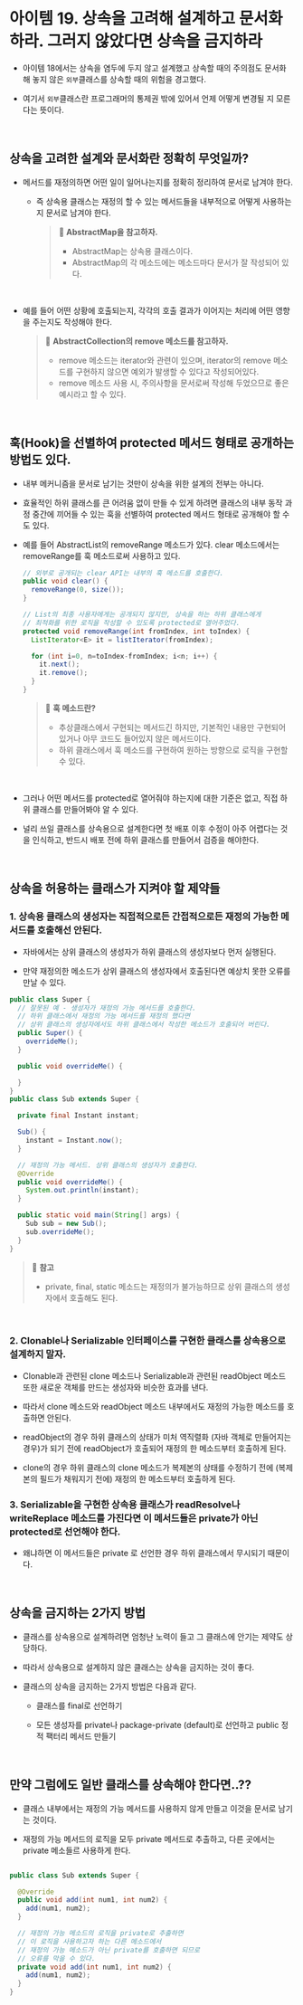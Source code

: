 # 아이템 19. 상속을 고려해 설계하고 문서화하라. 그러지 않았다면 상속을 금지하라

- 아이템 18에서는 상속을 염두에 두지 않고 설계했고 상속할 때의 주의점도 문서화 해 놓지 않은 `외부`클래스를 상속할 때의 위험을 경고했다.
  
- 여기서 `외부`클래스란 프로그래머의 통제권 밖에 있어서 언제 어떻게 변경될 지 모른다는 뜻이다.

<br>

## 상속을 고려한 설계와 문서화란 정확히 무엇일까?
  
- 메서드를 재정의하면 어떤 일이 일어나는지를 정확히 정리하여 문서로 남겨야 한다.
  - 즉 상속용 클래스는 재정의 할 수 있는 메서드들을 내부적으로 어떻게 사용하는지 문서로 남겨야 한다.
  
    > 📌 **AbstractMap을 참고하자.**
    > - AbstractMap는 상속용 클래스이다.
    > - AbstractMap의 각 메소드에는 메소드마다 문서가 잘 작성되어 있다.

    <br>

- 예를 들어 어떤 상황에 호출되는지, 각각의 호출 결과가 이어지는 처리에 어떤 영향을 주는지도 작성해야 한다.

  > 📌 **AbstractCollection의 remove 메소드를 참고하자.**
  > - remove 메소드는 iterator와 관련이 있으며, iterator의 remove 메소드를 구현하지 않으면 예외가 발생할 수 있다고 작성되어있다.
  > - remove 메소드 사용 시, 주의사항을 문서로써 작성해 두었으므로 좋은 예시라고 할 수 있다.

    <br>
  
## 훅(Hook)을 선별하여 protected 메서드 형태로 공개하는 방법도 있다.

- 내부 메커니즘을 문서로 남기는 것만이 상속을 위한 설계의 전부는 아니다.

- 효율적인 하위 클래스를 큰 어려움 없이 만들 수 있게 하려면 클래스의 내부 동작 과정 중간에 끼어들 수 있는 훅을 선별하여 protected 메서드 형태로 공개해야 할 수도 있다.

- 예를 들어 AbstractList의 removeRange 메소드가 있다. clear 메소드에서는 removeRange를 훅 메소드로써 사용하고 있다.
  
  ```java
  // 외부로 공개되는 clear API는 내부의 훅 메소드를 호출한다.
  public void clear() {
    removeRange(0, size());
  }

  // List의 최종 사용자에게는 공개되지 않지만, 상속을 하는 하위 클래스에게
  // 최적화를 위한 로직을 작성할 수 있도록 protected로 열어주었다.
  protected void removeRange(int fromIndex, int toIndex) {
    ListIterator<E> it = listIterator(fromIndex);

    for (int i=0, n=toIndex-fromIndex; i<n; i++) {
      it.next();
      it.remove();
    }
  }
  ```

  > 📌 **훅 메소드란?**
  > - 추상클래스에서 구현되는 메서드긴 하지만, 기본적인 내용만 구현되어 있거나 아무 코드도 들어있지 않은 메서드이다.
  > - 하위 클래스에서 훅 메소드를 구현하여 원하는 방향으로 로직을 구현할 수 있다.

  <br>

- 그러나 어떤 메서드를 protected로 열어줘야 하는지에 대한 기준은 없고, 직접 하위 클래스를 만들어봐야 알 수 있다.
  
- 널리 쓰일 클래스를 상속용으로 설계한다면 첫 배포 이후 수정이 아주 어렵다는 것을 인식하고, 반드시 배포 전에 하위 클래스를 만들어서 검증을 해야한다.

<br>

## 상속을 허용하는 클래스가 지켜야 할 제약들

### 1. 상속용 클래스의 생성자는 직접적으로든 간접적으로든 재정의 가능한 메서드를 호출해선 안된다.

- 자바에서는 상위 클래스의 생성자가 하위 클래스의 생성자보다 먼저 실행된다.

- 만약 재정의한 메소드가 상위 클래스의 생성자에서 호출된다면 예상치 못한 오류를 만날 수 있다.

```java
public class Super {
  // 잘못된 예 - 생성자가 재정의 가능 메서드를 호출한다.
  // 하위 클래스에서 재정의 가능 메서드를 재정의 했다면
  // 상위 클래스의 생성자에서도 하위 클래스에서 작성한 메소드가 호출되어 버린다.
  public Super() {
    overrideMe();
  }

  public void overrideMe() {

  }
}
public class Sub extends Super {

  private final Instant instant;

  Sub() {
    instant = Instant.now();
  }

  // 재정의 가능 메서드. 상위 클래스의 생성자가 호출한다.
  @Override
  public void overrideMe() {
    System.out.println(instant);
  }

  public static void main(String[] args) {
    Sub sub = new Sub();
    sub.overrideMe();
  }
}

```

  > 📌 **참고**
  > - private, final, static 메소드는 재정의가 불가능하므로 상위 클래스의 생성자에서 호출해도 된다.

<br>

### 2. Clonable나 Serializable 인터페이스를 구현한 클래스를 상속용으로 설계하지 말자.

- Clonable과 관련된 clone 메소드나 Serializable과 관련된 readObject 메소드 또한 새로운 객체를 만드는 생성자와 비슷한 효과를 낸다.

- 따라서 clone 메소드와 readObject 메소드 내부에서도 재정의 가능한 메소드를 호출하면 안된다.

- readObject의 경우 하위 클래스의 상태가 미처 역직렬화 (자바 객체로 만들어지는 경우)가 되기 전에 readObject가 호출되어 재정의 한 메소드부터 호출하게 된다.

- clone의 경우 하위 클래스의 clone 메소드가 복제본의 상태를 수정하기 전에 (복제본의 필드가 채워지기 전에) 재정의 한 메소드부터 호출하게 된다.
  
### 3. Serializable을 구현한 상속용 클래스가 readResolve나 writeReplace 메소드를 가진다면 이 메서드들은 private가 아닌 protected로 선언해야 한다.

- 왜냐하면 이 메서드들은 private 로 선언한 경우 하위 클래스에서 무시되기 때문이다.

<br>

## 상속을 금지하는 2가지 방법

- 클래스를 상속용으로 설계하려면 엄청난 노력이 들고 그 클래스에 안기는 제약도 상당하다.

- 따라서 상속용으로 설계하지 않은 클래스는 상속을 금지하는 것이 좋다.

- 클래스의 상속을 금지하는 2가지 방법은 다음과 같다.
  - 클래스를 final로 선언하기
  
  - 모든 생성자를 private나 package-private (default)로 선언하고 public 정적 팩터리 메서드 만들기

<br>

## 만약 그럼에도 일반 클래스를 상속해야 한다면..??

- 클래스 내부에서는 재정의 가능 메서드를 사용하지 않게 만들고 이것을 문서로 남기는 것이다.

- 재정의 가능 메서드의 로직을 모두 private 메서드로 추출하고, 다른 곳에서는 private 메소들르 사용하게 한다.

```java

public class Sub extends Super {

  @Override
  public void add(int num1, int num2) {
    add(num1, num2);
  }

  // 재정의 가능 메소드의 로직을 private로 추출하면
  // 이 로직을 사용하고자 하는 다른 메소드에서
  // 재정의 가능 메소드가 아닌 private를 호출하면 되므로
  // 오류를 막을 수 있다.
  private void add(int num1, int num2) {
    add(num1, num2);
  }
}

```